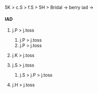 


5K > c.S > f.S > 5H > Bridal   ->   berry iad ->

#### IAD

1. j.P > j.toss

   1. j.P > j.toss
   2. j.P > j.toss

2. j.K > j.toss
3. j.S > j.toss
   1. j.S > j.P > j.toss
4. j.H > j.toss

